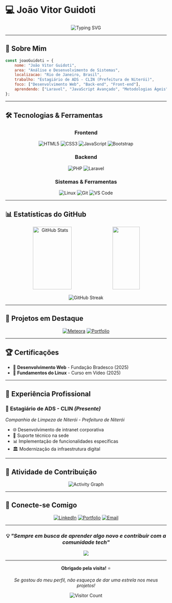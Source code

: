 # 💻 João Vitor Guidoti

<div align="center">
  
![Typing SVG](https://readme-typing-svg.herokuapp.com/?color=FFE700&size=35&center=true&vCenter=true&width=1000&lines=Olá,+Eu+sou+João+Vitor+Guidoti;Desenvolvedor+Full+Stack;Análise+e+Desenvolvimento+de+Sistemas;Bem-vindo+ao+meu+perfil!)

</div>

---

## 🚀 Sobre Mim

```javascript
const joaoGuidoti = {
    nome: "João Vitor Guidoti",
    area: "Análise e Desenvolvimento de Sistemas",
    localizacao: "Rio de Janeiro, Brasil",
    trabalho: "Estagiário de ADS - CLIN (Prefeitura de Niterói)",
    foco: ["Desenvolvimento Web", "Back-end", "Front-end"],
    aprendendo: ["Laravel", "JavaScript Avançado", "Metodologias Ágeis"]
};
```

---

## 🛠️ **Tecnologias & Ferramentas**

<div align="center">

### **Frontend**
![HTML5](https://img.shields.io/badge/HTML5-1a1b17?style=for-the-badge&logo=html5&logoColor=FFE700)
![CSS3](https://img.shields.io/badge/CSS3-1a1b17?style=for-the-badge&logo=css3&logoColor=FFE700)
![JavaScript](https://img.shields.io/badge/JavaScript-1a1b17?style=for-the-badge&logo=javascript&logoColor=FFE700)
![Bootstrap](https://img.shields.io/badge/Bootstrap-1a1b17?style=for-the-badge&logo=bootstrap&logoColor=FFE700)

### **Backend**
![PHP](https://img.shields.io/badge/PHP-1a1b17?style=for-the-badge&logo=php&logoColor=FFE700)
![Laravel](https://img.shields.io/badge/Laravel-1a1b17?style=for-the-badge&logo=laravel&logoColor=FFE700)

### **Sistemas & Ferramentas**
![Linux](https://img.shields.io/badge/Linux-1a1b17?style=for-the-badge&logo=linux&logoColor=FFE700)
![Git](https://img.shields.io/badge/Git-1a1b17?style=for-the-badge&logo=git&logoColor=FFE700)
![VS Code](https://img.shields.io/badge/VS_Code-1a1b17?style=for-the-badge&logo=visual%20studio%20code&logoColor=FFE700)

</div>

---

## 📊 **Estatísticas do GitHub**

<div align="center">
  <img width="49%" height="195px" src="https://github-readme-stats.vercel.app/api?username=devjoao-guidoti&show_icons=true&count_private=true&hide_border=true&title_color=FFE700&icon_color=FFE700&text_color=b8b9b5&bg_color=1a1b17" alt="GitHub Stats" /> 
  
  <img width="41%" height="195px" src="https://github-readme-stats.vercel.app/api/top-langs/?username=devjoao-guidoti&layout=compact&hide_border=true&title_color=FFE700&text_color=b8b9b5&bg_color=1a1b17" />
</div>

<div align="center">
  
![GitHub Streak](https://github-readme-streak-stats.herokuapp.com/?user=devjoao-guidoti&theme=dark&background=1a1b17&border=FFE700&stroke=FFE700&ring=FFE700&fire=FFE700&currStreakNum=FFE700&sideNums=FFE700&currStreakLabel=FFE700&sideLabels=b8b9b5&dates=b8b9b5)

</div>

---

## 🎯 **Projetos em Destaque**

<div align="center">

[![Meteora](https://github-readme-stats.vercel.app/api/pin/?username=devjoao-guidoti&repo=Alura-BootStrap&border_color=FFE700&bg_color=1a1b17&title_color=FFE700&text_color=b8b9b5&icon_color=FFE700)](https://github.com/devjoao-guidoti/Alura-BootStrap)
[![Portfolio](https://github-readme-stats.vercel.app/api/pin/?username=devjoao-guidoti&repo=Alura-Portifolio&border_color=FFE700&bg_color=1a1b17&title_color=FFE700&text_color=b8b9b5&icon_color=FFE700)](https://github.com/devjoao-guidoti/Alura-Portifolio)

</div>

---

## 🏆 **Certificações**

- 📜 **Desenvolvimento Web** - Fundação Bradesco (2025)
- 🐧 **Fundamentos do Linux** - Curso em Vídeo (2025)

---

## 💼 **Experiência Profissional**

### 🏢 **Estagiário de ADS - CLIN** *(Presente)*
*Companhia de Limpeza de Niterói - Prefeitura de Niterói*

- 🌐 Desenvolvimento de intranet corporativa
- 🔧 Suporte técnico na sede
- 📊 Implementação de funcionalidades específicas
- 🏛️ Modernização da infraestrutura digital

---

## 🌟 **Atividade de Contribuição**

<div align="center">
  
![Activity Graph](https://github-readme-activity-graph.vercel.app/graph?username=devjoao-guidoti&theme=react-dark&bg_color=1a1b17&hide_border=true&border_radius=15&area=true&area_color=FFE700&title_color=FFE700&color=FFE700&line=FFE700&point=b8b9b5)

</div>

---

## 📱 **Conecte-se Comigo**

<div align="center">

[![LinkedIn](https://img.shields.io/badge/LinkedIn-1a1b17?style=for-the-badge&logo=linkedin&logoColor=FFE700)](https://www.linkedin.com/in/joão-vítor-guidoti-43b8a3373/)
[![Portfolio](https://img.shields.io/badge/Portfolio-1a1b17?style=for-the-badge&logo=google-chrome&logoColor=FFE700)](https://devjoao-guidoti.github.io/Portifolio-Pessoal-1.0/)
[![Email](https://img.shields.io/badge/Email-1a1b17?style=for-the-badge&logo=gmail&logoColor=FFE700)](mailto:joaoguidoti@gmail.com)

</div>

---

<div align="center">

### 💡 *"Sempre em busca de aprender algo novo e contribuir com a comunidade tech"*

<img src="https://capsule-render.vercel.app/api?type=waving&color=gradient&customColorList=12&height=100&section=footer&reversal=false&textBg=false&fontColor=FFE700"/>

</div>

---

<div align="center">
  
**Obrigado pela visita!** ⭐️

*Se gostou do meu perfil, não esqueça de dar uma estrela nos meus projetos!*

![Visitor Count](https://profile-counter.glitch.me/devjoao-guidoti/count.svg)

</div>
